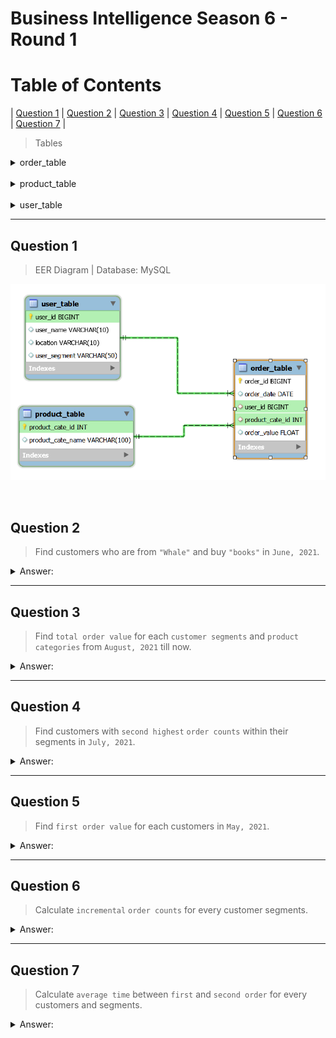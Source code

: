 # Business Intelligence Season 6 - Round 1

# Table of Contents
| [Question 1](#question-1) | [Question 2](#question-2) | [Question 3](#question-3) | [Question 4](#question-4) | [Question 5](#question-5) | [Question 6](#question-6) | [Question 7](#question-7) |

> Tables
<details>
	<summary>order_table</summary>

| order_id | order_date | user_id | product_cate_id | order_value |
| ---: | ---: | ---: | ---: | ---: |
| 150151 | 01/05/2021 | 101 | 1 | 150000 |
| 178151 | 06/05/2021 | 102 | 5 | 300000 |
| 178629 | 06/07/2021 | 101 | 2 | 250000 |
| 180053 | 01/07/2021 | 103 | 3 | 89000 |
| 184235 | 10/08/2021 | 102 | 5 | 50000 |
| 196325 | 27/05/2021 | 103 | 4 | 140000 |

</details>
<br>

<details>
	<summary>product_table</summary>

| product_cate_id | product_cate_name |
| ---: | :--- |
| 1 | books |
| 2 | home_decor |
| 3 | ultilities |
| 4 | food |
| 5 | mom_and_baby |
| 6 | electronics |

</details>
<br>

<details>
	<summary>user_table</summary>

| user_id | user_name | location | user_segment |
| ---: | :--- | :--- | :--- |
| 101 | A | HCM | Whale |
| 102 | B | HN | Salon |
| 103 | C | DN | Dolphin |
| 104 | D | HCM | Whale |
| 105 | E | HN | Dolphin |

</details>
<hr>

## Question 1
> EER Diagram | Database: MySQL

<p align="center">
	<img width="700" src="assets/db_diagram.png">
<p>
<br>

## Question 2
> Find customers who are from `"Whale"` and buy `"books"` in `June, 2021`.

<details>
	<summary>Answer:</summary>

```sql
WITH m AS
	(SELECT *
	FROM order_table o
	LEFT JOIN product_table p USING(product_cate_id)
	LEFT JOIN user_table u USING(user_id))

SELECT
	user_id, user_name, location
FROM m
WHERE
	DATE_FORMAT(m.order_date, "%Y-%m") = "2021-05"
	AND m.product_cate_name = "books"
	AND m.user_segment = "Whale";
```

#### WITH clause
> `LEFT JOIN` three tables, with `order_table` on the most left.

#### WHERE clause
> Filter customers from `"Whale"` and buy `"books"` in June, 2021.
* `DATE_FORMAT()` converts all dates into "yyyy-mm".
* `AND` clause for conditions.

</details>

---
## Question 3
> Find `total order value` for each `customer segments` and `product categories` from `August, 2021` till now.

<details>
	<summary>Answer:</summary>

```sql
WITH m AS
	(SELECT *
	FROM order_table o
	LEFT JOIN product_table p USING(product_cate_id)
	LEFT JOIN user_table u USING(user_id))

SELECT
	m.product_cate_name, m.user_segment,
	SUM(m.order_value) as total_order_value
FROM m
WHERE m.order_date > "2021-08-01"
GROUP BY m.product_cate_name, m.user_segment;
```

#### WITH clause
> `LEFT JOIN` three tables, with `order_table` on the most left.

#### WHERE clause
> Filter data from August, 2021 till now.

#### GROUP BY clause
> Group by product categories and customer segments.

</details>

---
## Question 4
> Find customers with `second highest` `order counts` within their segments in `July, 2021`.

<details>
	<summary>Answer:</summary>

```sql
WITH m AS
	(SELECT
		user_id, user_name, location,
		COUNT(user_id) AS order_counts
	FROM order_table_ext o
	LEFT JOIN user_table u USING(user_id)
	WHERE DATE_FORMAT(o.order_date, "%Y-%m") = "2021-07"
	GROUP BY user_id)
, t AS
	(SELECT
		*,
		DENSE_RANK() OVER(PARTITION BY location ORDER BY order_counts DESC) AS rnk
	FROM m)

SELECT user_id, user_name, location
FROM t
WHERE rnk = 2;
```

#### WITH clause
* `GROUP BY` user_id and calculate total `order_counts` for every customers.

	| user_id | user_name | location | order_counts |
	| :---: | :---: | :---: | :---: | 
	| 104 | D | HCM | 2 |
	| 105 | E | HN | 3 |
	| 101 | A | HCM | 3 |
	| 102 | B | HN | 2 |
	| 103 | C | DN | 1 |

* `DENSE_RANK()` windows function displays "location" as _windows_ and `ranks` every rows within their _windows_.

	| user_id | user_name | location | order_counts | rnk |
	| :---: | :---: | :---: | :---: | :---: |
	| 103 | C | DN | 1 | 1 |
	| 101 | A | HCM | 3 | 1 |
	| 104 | D | HCM | 2 | 2 |
	| 105 | E | HN | 2 | 1 |
	| 102 | B | HN | 1 | 2 |

#### Final WHERE clause
> Select customers with `rnk = 2`.
</details>

---
## Question 5
> Find `first order value` for each customers in `May, 2021`.

<details>
	<summary>Answer:</summary>

```sql
WITH m AS
	(SELECT
		u.user_id, u.user_name, o.order_value,
		ROW_NUMBER() OVER(PARTITION BY u.user_id ORDER BY order_date ASC) as rnk
	FROM order_table_ext o
	LEFT JOIN user_table u USING(user_id)
	WHERE DATE_FORMAT(o.order_date, "%Y-%m") = "2021-05")

SELECT
	user_id, user_name,
    order_value AS first_order_value
FROM m
WHERE m.rnk = 1;
```

#### WITH clause
> `ROW_NUMBER()` windows function:
* `ORDER BY` order_date.
* Add numbers to every `customer` partitions.

	| user_id | user_name | order_value | rnk |
	| :---: | :---: | :---: | :---: | 
	| 101 | A | 150000 | 1 |
	| 101 | A | 100000 | 2 |
	| 101 | A | 15000 | 3 |
	| 102 | B | 300000 | 1 |
	| 102 | B | 20000 | 2 |
	| 102 | B | 20000 | 3 |
	| 103 | C | 140000 | 1 |
	| 104 | D | 30000 | 1 |
	| 104 | D | 13000 | 2 |
	| 105 | E | 20000 | 1 |
	| 105 | E | 90000 | 2 |
	| 105 | E | 20000 | 3 |	

#### Final WHERE clause
> Select customers with `rnk = 1`.

</details>

---
## Question 6
> Calculate `incremental` `order counts` for every customer segments.

<details>
	<summary>Answer:</summary>

```sql
WITH m AS
	(SELECT *
	FROM order_table_ext
	LEFT JOIN user_table USING(user_id))

SELECT
	order_date, user_segment,
	COUNT(user_id) OVER(PARTITION BY user_segment ORDER BY order_date) AS running_total_orders
FROM m;
```

#### WITH clause
> `LEFT JOIN` `order_table` and `user_table`, with `order_table` on the most left.

#### SELECT clause
* `COUNT()` windows function counts `user_id` as the order counts.

* `PARTITION BY` divides rows into customer segments; `ORDER BY` order_date sorts dates from oldest to newest.

| order_date | user_segment | running_total_order |
| :---: | :---: | :---: |
| 2021-05-27 | Dolphin | 1 |
| 2021-07-01 | Dolphin | 2 |
| 2021-05-06 | Salon | 1 |
| 2021-08-10 | Salon | 2 |
| 2021-05-01 | Whale | 1 |
| 2021-07-06 | Whale | 2 |

</details>

---
## Question 7
> Calculate `average time` between `first` and `second order` for every customers and segments.

<details>
	<summary>Answer:</summary>

```sql
WITH m AS
	(SELECT
		*,
		ROW_NUMBER() OVER(PARTITION BY u.user_id ORDER BY o.order_date) AS order_rnk,
		LAG(order_date) OVER(PARTITION BY u.user_id) AS snd_order_date
	FROM order_table_ext o
	LEFT JOIN user_table u USING(user_id))
, t AS
	(SELECT
		*,
		order_date - snd_order_date AS date_diff
	FROM m
	WHERE order_rnk <=2 
		AND snd_order_date IS NOT NULL)
    
SELECT
	user_segment,
	AVG(date_diff) AS avg_date_diff
FROM t
GROUP BY user_segment;
```

#### WITH clause
* `ROW_NUMBER` windows function groups rows by `user_id` and adds numbers to select `first` and `second` later on.
* `LAG()` windows function also groups rows by `user_id` and displays current value with its previous value.

	| user_id | order_date | order_rnk | snd_order_date
	| :---: | :---: | :---: | :---: |
	| 101 | 2021-05-01 | 1 | NULL |
	| 101 | 2021-07-05 | 2 | 2021-05-01 |
	| 102 | 2021-05-06 | 1 | NULL |
	| 102 | 2021-08-10 | 2 | 2021-05-06 |
	| 103 | 2021-05-27 | 1 | NULL |
	| 103 | 2021-07-01 | 2 | 2021-05-27 |

#### Second WITH clause
> Filter out NULL rows and calculate `date_diff`.

#### Final SELECT clause
> Calculate `avg_date_diff`.

</details>